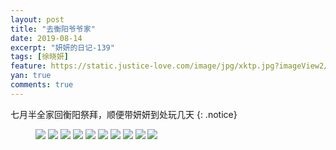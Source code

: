 ```yaml
---
layout: post
title: "去衡阳爷爷家"
date: 2019-08-14
excerpt: "妍妍的日记-139"
tags: [徐晓妍]
feature: https://static.justice-love.com/image/jpg/xktp.jpg?imageView2/1/w/1200/h/500
yan: true
comments: true
---
```

七月半全家回衡阳祭拜，顺便带妍妍到处玩几天
{: .notice}
<figure>
    <img src="{{ site.staticUrl }}/yanyan/image/bayuehengyang1.jpg?imageMogr2/auto-orient" />
    <img src="{{ site.staticUrl }}/yanyan/image/bayuehengyang2.jpg?imageMogr2/auto-orient" />
    <img src="{{ site.staticUrl }}/yanyan/image/bayuehengyang3.jpg?imageMogr2/auto-orient" />
    <img src="{{ site.staticUrl }}/yanyan/image/bayuehengyang4.jpg?imageMogr2/auto-orient" />
    <img src="{{ site.staticUrl }}/yanyan/image/bayuehengyang5.jpg?imageMogr2/auto-orient" />
    <img src="{{ site.staticUrl }}/yanyan/image/bayuehengyang6.jpg?imageMogr2/auto-orient" />
    <img src="{{ site.staticUrl }}/yanyan/image/bayuehengyang7.jpg?imageMogr2/auto-orient" />
    <img src="{{ site.staticUrl }}/yanyan/image/bayuehengyang8.jpg?imageMogr2/auto-orient" />
    <img src="{{ site.staticUrl }}/yanyan/image/bayuehengyang9.jpg?imageMogr2/auto-orient" />
    <img src="{{ site.staticUrl }}/yanyan/image/bayuehengyang10.jpg?imageMogr2/auto-orient" />
</figure>
